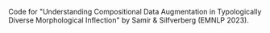 Code for "Understanding Compositional Data Augmentation in Typologically Diverse Morphological Inflection" by Samir & Silfverberg (EMNLP 2023). 
